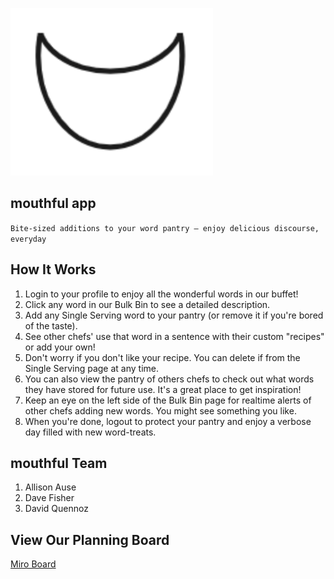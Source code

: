

![mouthful logo](./assets/mouthful-light.png)

## mouthful app 

`Bite-sized additions to your word pantry — enjoy delicious discourse, everyday`


## How It Works

1. Login to your profile to enjoy all the wonderful words in our buffet!
1. Click any word in our Bulk Bin to see a detailed description.
1. Add any Single Serving word to your pantry (or remove it if you're bored of the taste).
1. See other chefs' use that word in a sentence with their custom "recipes" or add your own!
1. Don't worry if you don't like your recipe. You can delete if from the Single Serving page at any time.
1. You can also view the pantry of others chefs to check out what words they have stored for future use. It's a great place to get inspiration!
1. Keep an eye on the left side of the Bulk Bin page for realtime alerts of other chefs adding new words. You might see something you like.
1. When you're done, logout to protect your pantry and enjoy a verbose day filled with new word-treats.

## mouthful Team

1. Allison Ause
1. Dave Fisher
1. David Quennoz

## View Our Planning Board

[Miro Board](https://miro.com/app/board/uXjVOl1VXFQ=/?share_link_id=321995215211)


